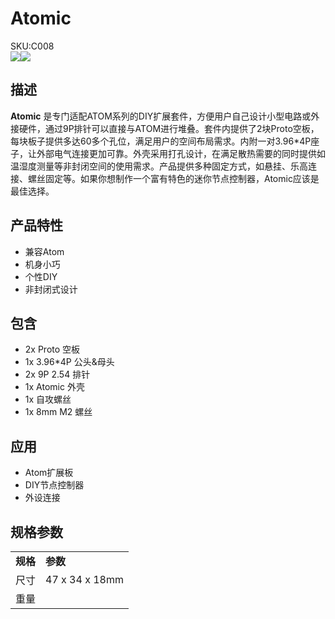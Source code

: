 # Atomic

<div class="badge badge-pill badge-primary product_sku_tag">SKU:C008</div>

<div class="product_pic"><img src="assets/img/product_pics/core/minicore/atom/atomic_01.webp"><img src="assets/img/product_pics/core/minicore/atom/atomic_02.webp"></div>

## 描述

**Atomic** 是专门适配ATOM系列的DIY扩展套件，方便用户自己设计小型电路或外接硬件，通过9P排针可以直接与ATOM进行堆叠。套件内提供了2块Proto空板，每块板子提供多达60多个孔位，满足用户的空间布局需求。内附一对3.96*4P座子，让外部电气连接更加可靠。外壳采用打孔设计，在满足散热需要的同时提供如温湿度测量等非封闭空间的使用需求。产品提供多种固定方式，如悬挂、乐高连接、螺丝固定等。如果你想制作一个富有特色的迷你节点控制器，Atomic应该是最佳选择。

## 产品特性

- 兼容Atom
- 机身小巧
- 个性DIY
- 非封闭式设计


## 包含

-  2x Proto 空板
-  1x 3.96*4P 公头&母头
-  2x 9P 2.54 排针
-  1x Atomic 外壳
-  1x 自攻螺丝
-  1x 8mm M2 螺丝

## 应用

- Atom扩展板
- DIY节点控制器
- 外设连接


## 规格参数

<table>
   <tr style="font-weight:bold">
      <td>规格</td>
      <td>参数</td>
   </tr>
   <tr>
      <td>尺寸</td>
      <td>47 x 34 x 18mm</td>
   </tr>
   <tr>
      <td>重量</td>
      <td></td>
   </tr>
</table>

<script>

   var purchase_link = 'https://m5stack.com/collections/m5-core/products/atomic-esp32-development-kit';


   var quickstart_link = '';

   anchor_search(purchase_link);
   scrollFunc();

</script>

